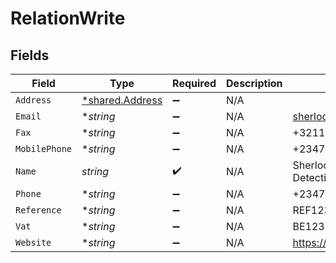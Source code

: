 # RelationWrite


## Fields

| Field                                             | Type                                              | Required                                          | Description                                       | Example                                           |
| ------------------------------------------------- | ------------------------------------------------- | ------------------------------------------------- | ------------------------------------------------- | ------------------------------------------------- |
| `Address`                                         | [*shared.Address](../../models/shared/address.md) | :heavy_minus_sign:                                | N/A                                               |                                                   |
| `Email`                                           | **string*                                         | :heavy_minus_sign:                                | N/A                                               | sherlock@example.org                              |
| `Fax`                                             | **string*                                         | :heavy_minus_sign:                                | N/A                                               | +3211324354                                       |
| `MobilePhone`                                     | **string*                                         | :heavy_minus_sign:                                | N/A                                               | +23477123456                                      |
| `Name`                                            | *string*                                          | :heavy_check_mark:                                | N/A                                               | Sherlock Holmes Detective Services                |
| `Phone`                                           | **string*                                         | :heavy_minus_sign:                                | N/A                                               | +23477123456                                      |
| `Reference`                                       | **string*                                         | :heavy_minus_sign:                                | N/A                                               | REF123                                            |
| `Vat`                                             | **string*                                         | :heavy_minus_sign:                                | N/A                                               | BE12345678                                        |
| `Website`                                         | **string*                                         | :heavy_minus_sign:                                | N/A                                               | https://www.example.org                           |